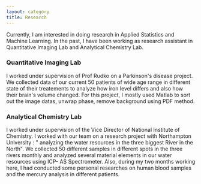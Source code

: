 ```yaml
---
layout: category
title: Research
---
```

Currently, I am interested in doing research in Applied Statistics and Machine Learning. In the past, I have been working as research assistant in Quantitative Imaging Lab and Analytical Chemistry Lab. 

### Quantitative Imaging Lab 
I worked under supervision of Prof Rudko on a Parkinson's disease project. We collected data of our current 50 patients of wide age range in different state of their treatements to analyze how iron level differs and also how their brain's volume changed. For this project, I mostly used Matlab to sort out the image datas, unwrap phase,  remove background using PDF method. 

### Analytical Chemistry Lab
I worked under supervision of the Vice Director of National Institute of Chemistry. I worked with our team on a research project with Northampton University : " analyzing the water resources in the three biggest River in the North". We collected 50 different samples in different spots in the three rivers monthly and analyzed several material elements in our water resources using ICP- AS Spectrometer. Also, during my two months working here, I had conducted some personal researches on human blood samples and the mercury analysis in different patients. 


